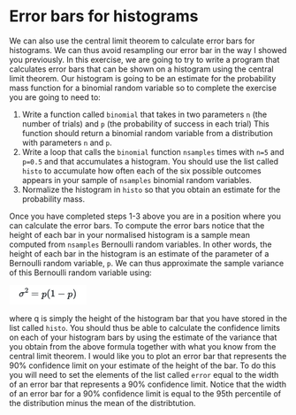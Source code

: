 # Error bars for histograms

We can also use the central limit theorem to calculate error bars for histograms.  We can thus avoid resampling our error bar in the way I showed you previously.  In this exercise, we are going to try to write a program that calculates error bars that can be shown on a histogram using the central limit theorem.  Our histogram is going to be an estimate for the probability mass function for a binomial random variable so to complete the exercise you are going to need to:

1. Write a function called `binomial` that takes in two parameters `n` (the number of trials) and `p` (the probability of success in each trial)  This function should return a binomial random variable from a distribution with parameters `n` and `p`.
2. Write a loop that calls the `binomial` function `nsamples` times with `n=5` and `p=0.5` and that accumulates a histogram.  You should use the list called `histo` to accumulate how often each of the six possible outcomes appears in your sample of `nsamples` binomial random variables.
3. Normalize the histogram in `histo` so that you obtain an estimate for the probability mass.

Once you have completed steps 1-3 above you are in a position where you can calculate the error bars.  To compute the error bars notice that the height of each bar in your normalised histogram is a sample mean computed from `nsamples` Bernoulli random variables.  In other words, the height of each bar in the histogram is an estimate of the parameter of a Bernoulli random variable, `p`.  We can thus approximate the sample variance of this Bernoulli random variable using:

![](equation.png)

where q is simply the height of the histogram bar that you have stored in the list called `histo`.  You should thus be able to calculate the confidence limits on each of your histogram bars by using the estimate of the variance that you obtain from the above formula together with what you know from the central limit theorem.  I would like you to plot an error bar that represents the 90% confidence limit on your estimate of the height of the bar.   To do this you will need to set the elements of the list called `error` equal to the 
width of an error bar that represents a 90% confidence limit.  Notice that the width of an error bar for a 90% confidence limit is equal to the 95th percentile of the distribution minus the mean of the distribtution.
